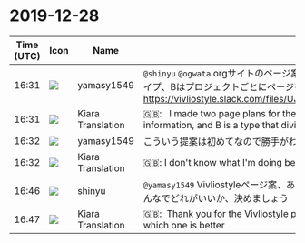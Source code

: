# 2019-12-28

|Time (UTC)|Icon|Name|Message|
|---|---|---|---|
|<span id="1577550673.000500">16:31</span>|![](https://secure.gravatar.com/avatar/b2dffef7ce30f6f8f399f2a172229711.jpg?s=72&d=https%3A%2F%2Fa.slack-edge.com%2Fdf10d%2Fimg%2Favatars%2Fava_0012-72.png)|yamasy1549|`@shinyu` `@ogwata` orgサイトのページ案を2つ作ってみました。Aは開発情報を優先的に見せるタイプ、Bはプロジェクトごとにページを分けるタイプです。<br>https://vivliostyle.slack.com/files/UJ734DS4V/FS5V0E6LF/vivliostyle__________________.pdf|
|<span id="1577550674.000800">16:31</span>|![](https://avatars.slack-edge.com/2019-08-21/732685848020_f3f20736795184660348_72.png)|Kiara Translation|🇬🇧:   I made two page plans for the org site. A is a type that gives priority to development information, and B is a type that divides pages for each project.|
|<span id="1577550766.001700">16:32</span>|![](https://secure.gravatar.com/avatar/b2dffef7ce30f6f8f399f2a172229711.jpg?s=72&d=https%3A%2F%2Fa.slack-edge.com%2Fdf10d%2Fimg%2Favatars%2Fava_0012-72.png)|yamasy1549|こういう提案は初めてなので勝手がわからず……こんな感じで大丈夫でしょうか 🤔|
|<span id="1577550768.001800">16:32</span>|![](https://avatars.slack-edge.com/2019-08-21/732685848020_f3f20736795184660348_72.png)|Kiara Translation|🇬🇧: I don't know what I'm doing because I'm new to this kind of proposal ...|
|<span id="1577551618.003200">16:46</span>|![](https://avatars.slack-edge.com/2018-04-27/354445776386_e258f5ed5ba887b08668_72.jpg)|shinyu|`@yamasy1549` Vivliostyleページ案、ありがとうございます。よい感じです！　これをもとに、みんなでどれがいいか、決めましょう|
|<span id="1577551620.003300">16:47</span>|![](https://avatars.slack-edge.com/2019-08-21/732685848020_f3f20736795184660348_72.png)|Kiara Translation|🇬🇧:  Thank you for the Vivliostyle page draft. It feels good! Based on this, let's decide which one is better|
